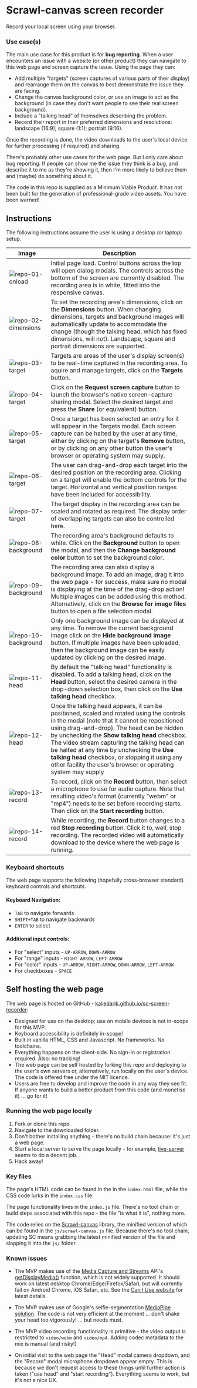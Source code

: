 # Scrawl-canvas screen recorder
Record your local screen using your browser.

### Use case(s)
The main use case for this product is for **bug reporting**. When a user encounters an issue with a website (or other product) they can navigate to this web page and screen capture the issue. Using the page they can:
+ Add multiple "targets" (screen captures of various parts of their display) and rearrange them on the canvas to best demonstrate the issue they are facing.
+ Change the canvas background color, or use an image to act as the background (in case they don't want people to see their real screen background).
+ Include a "talking head" of themselves describing the problem.
+ Record their report in their preferred dimensions and resolutions: landscape (16:9); square (1:1); portrait (9:16).

Once the recording is done, the video downloads to the user's local device for further processing (if required) and sharing.

There's probably other use cases for the web page. But I only care about bug reporting. If people can show me the issue they think is a bug, and describe it to me as they're showing it, then I'm more likely to believe them and (maybe) do something about it.

The code in this repo is supplied as a Minimum Viable Product. It has not been built for the generation of professional-grade video assets. You have been warned!

## Instructions
The following instructions assume the user is using a desktop (or laptop) setup.

| Image | Description |
|---|---|
| ![repo-01-onload](https://github.com/user-attachments/assets/f31d8ba4-0bc5-45d6-aca8-1fdecfa27d00) | Initial page load. Control buttons across the top will open dialog modals. The controls across the bottom of the screen are currently disabled. The recording area is in white, fitted into the responsive canvas. |
| ![repo-02-dimensions](https://github.com/user-attachments/assets/9b4a1fe4-c428-421a-9e1a-3b6bc5b5629f) | To set the recording area's dimensions, click on the **Dimensions** button. When changing dimensions, targets and background images will automatically update to accommodate the change (though the talking head, which has fixed dimensions, will not). Landscape, square and portrait dimensions are supported. |
| ![repo-03-target](https://github.com/user-attachments/assets/56c78016-9557-4db9-ac84-2953a81a2f9f) | Targets are areas of the user's display screen(s) to be real-time captured in the recording area. To aquire and manage targets, click on the **Targets** button. |
| ![repo-04-target](https://github.com/user-attachments/assets/ef669453-81a7-4b91-a543-0e9037f58fe0) | Click on the **Request screen capture** button to launch the browser's native screen-capture sharing modal. Select the desired target and press the **Share** (or equivalent) button. |
| ![repo-05-target](https://github.com/user-attachments/assets/8b166c5a-6760-4dc2-8a14-429ffadf8fa1) | Once a target has been selected an entry for it will appear in the Targets modal. Each screen capture can be halted by the user at any time, either by clicking on the target's **Remove** button, or by clicking on any other button the user's browser or operating system may supply. |
| ![repo-06-target](https://github.com/user-attachments/assets/fa6e941b-8d77-4100-8ba3-a335c4e1da57) | The user can drag-and-drop each target into the desired position on the recording area. Clicking on a target will enable the bottom controls for the target. Horizontal and vertical position ranges have been included for accessibility.  |
| ![repo-07-target](https://github.com/user-attachments/assets/f6a62c85-900e-42f8-8413-6e7cd1d9a6c8) | The target display in the recording area can be scaled and rotated as required. The display order of overlapping targets can also be controlled here. |
| ![repo-08-background](https://github.com/user-attachments/assets/98495616-b721-41bd-b275-6392496c0b62) | The recording area's background defaults to white. Click on the **Background** button to open the modal, and then the **Change background color** button to set the background color. |
| ![repo-09-background](https://github.com/user-attachments/assets/3a36d7a2-762a-4bc3-b580-19a9ec7ee260) | The recording area can also display a background image. To add an image, drag it into the web page - for success, make sure no modal is displaying at the time of the drag-drop action! Multiple images can be added using this method. Alternatively, click on the **Browse for image files** button to open a file selection modal. |
| ![repo-10-background](https://github.com/user-attachments/assets/15ae9ff2-d2dd-485c-bd65-dfc55b539c89) | Only one background image can be displayed at any time. To remove the current background image click on the **Hide background image** button. If multiple images have been uploaded, then the background image can be easily updated by clicking on the desired image. |
| ![repo-11-head](https://github.com/user-attachments/assets/96e14504-1e43-4132-944e-2cb4c35a7b0a) | By default the "talking head" functionality is disabled. To add a talking head, click on the **Head** button, select the desired camera in the drop-down selection box, then click on the **Use talking head** checkbox. |
| ![repo-12-head](https://github.com/user-attachments/assets/7a70b6df-d42f-46d1-869f-979f21c57d63) | Once the talking head appears, it can be positioned, scaled and rotated using the controls in the modal (note that it cannot be repositioned using drag-and-drop). The head can be hidden by unchecking the **Show talking head** checkbox. The video stream capturing the talking head can be halted at any time by unchecking the **Use talking head** checkbox, or stopping it using any other facility the user's browser or operating system may supply |
| ![repo-13-record](https://github.com/user-attachments/assets/7ab8bca4-3792-468f-867f-337d348852d5) | To record, click on the **Record** button, then select a microphone to use for audio capture. Note that resulting video's format (currently "webm" or "mp4") needs to be set before recording starts. Then click on the **Start recording** button. |
|  ![repo-14-record](https://github.com/user-attachments/assets/478c1906-ce69-492b-94ee-63c1ebcd6161) | While recording, the **Record** button changes to a red **Stop recording** button. Click it to, well, stop recording. The recorded video will automatically download to the device where the web page is running. |

### Keyboard shortcuts
The web page supports the following (hopefully cross-browser standard) keyboard controls and shortcuts.

#### Keyboard Navigation: 
+ `TAB` to navigate forwards
+ `SHIFT+TAB` to navigate backwards
+ `ENTER` to select
 
#### Additional input controls:
+ For "select" inputs - `UP-ARROW`, `DOWN-ARROW`
+ For "range" inputs -  `RIGHT-ARROW`, `LEFT-ARROW` 
+ For "color" inputs - `UP-ARROW`, `RIGHT-ARROW`, `DOWN-ARROW`, `LEFT-ARROW`
+ For checkboxes - `SPACE`

## Self hosting the web page
The web page is hosted on GitHub - [kaliedarik.github.io/sc-screen-recorder](https://kaliedarik.github.io/sc-screen-recorder/):
+ Designed for use on the desktop; use on mobile devices is not in-scope for this MVP.
+ Keyboard accessibility is definitely in-scope!
+ Built in vanilla HTML, CSS and Javascript. No frameworks. No toolchains.
+ Everything happens on the client-side. No sign-in or registration required. Also: no tracking!
+ The web page can be self hosted by forking this repo and deploying to the user's own servers or, alternatively, run locally on the user's device. The code is offered free under the MIT licence.
+ Users are free to develop and improve the code in any way they see fit. If anyone wants to build a better product from this code (and monetise it) ... go for it!

### Running the web page locally
1. Fork or clone this repo.
2. Navigate to the downloaded folder.
3. Don't bother installing anything - there's no build chain because: it's just a web page.
4. Start a local server to serve the page locally - for example, [live-server](https://github.com/tapio/live-server) seems to do a decent job.
5. Hack away!

### Key files
The page's HTML code can be found in the  in the `index.html` file, while the CSS code lurks in the `index.css` file.

The page functionality lives in the `index.js` file. There's no tool chain or build steps associated with this repo - the file "is what it is", nothing more.

The code relies on the [Scrawl-canvas](https://github.com/KaliedaRik/Scrawl-canvas) library, the minified version of which can be found in the `js/scrawl-canvas.js` file. Because there's no tool chain, updating SC means grabbing the latest minified version of the file and slapping it into the `js/` folder.

### Known issues
+ The MVP makes use of the [Media Capture and Streams](https://developer.mozilla.org/en-US/docs/Web/API/Media_Capture_and_Streams_API) API's [getDisplayMedia()](https://developer.mozilla.org/en-US/docs/Web/API/MediaDevices/getDisplayMedia) function, which is not widely supported. It should work on latest desktop Chrome/Edge/Firefox/Safari, but will currently fail on Android Chrome, iOS Safari, etc. See the [Can I Use website](https://caniuse.com/?search=getDisplayMedia) for latest details.

+ The MVP makes use of Google's selfie-segmentation [MediaPipe solution](https://ai.google.dev/edge/mediapipe/solutions/guide). The code is not very efficient at the moment ... don't shake your head too vigorously! ... but needs must.

+ The MVP video recording functionality is primitive - the video output is restricted to `video/webm` and `video/mp4`. Adding codec metadata to the mix is manual (and risky!)

+ On initial visit to the web page the "Head" modal camera dropdown, and the "Record" modal microphone dropdown appear empty. This is because we don't request access to these things until further action is taken ("use head" and "start recording"). Everything seems to work, but it's not a nice UX.
